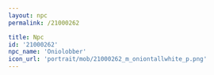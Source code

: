 ```yaml
---
layout: npc
permalink: /21000262

title: Npc
id: '21000262'
npc_name: 'Oniolobber'
icon_url: 'portrait/mob/21000262_m_oniontallwhite_p.png'
---
```

